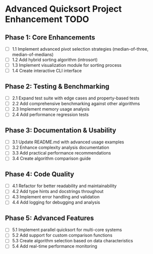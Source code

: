 # Advanced Quicksort Project Enhancement TODO

## Phase 1: Core Enhancements
- [ ] 1.1 Implement advanced pivot selection strategies (median-of-three, median-of-medians)
- [ ] 1.2 Add hybrid sorting algorithm (introsort)
- [ ] 1.3 Implement visualization module for sorting process
- [ ] 1.4 Create interactive CLI interface

## Phase 2: Testing & Benchmarking
- [ ] 2.1 Expand test suite with edge cases and property-based tests
- [ ] 2.2 Add comprehensive benchmarking against other algorithms
- [ ] 2.3 Implement memory usage analysis
- [ ] 2.4 Add performance regression tests

## Phase 3: Documentation & Usability
- [ ] 3.1 Update README.md with advanced usage examples
- [ ] 3.2 Enhance complexity analysis documentation
- [ ] 3.3 Add practical performance recommendations
- [ ] 3.4 Create algorithm comparison guide

## Phase 4: Code Quality
- [ ] 4.1 Refactor for better readability and maintainability
- [ ] 4.2 Add type hints and docstrings throughout
- [ ] 4.3 Implement error handling and validation
- [ ] 4.4 Add logging for debugging and analysis

## Phase 5: Advanced Features
- [ ] 5.1 Implement parallel quicksort for multi-core systems
- [ ] 5.2 Add support for custom comparison functions
- [ ] 5.3 Create algorithm selection based on data characteristics
- [ ] 5.4 Add real-time performance monitoring
